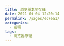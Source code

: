 ```yaml
---
title: 浏览器本地存储
date: 2021-06-04 12:20:14
permalink: /pages/ec7ea1/
categories:
  - 前端
tags:
  - 浏览器原理
---
```

